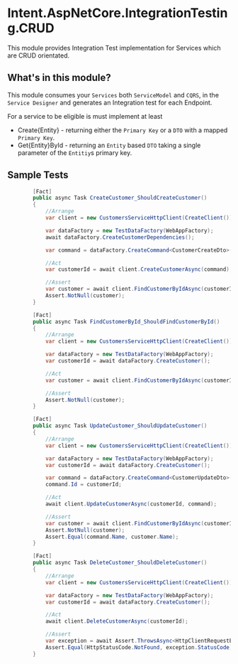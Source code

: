 ﻿# Intent.AspNetCore.IntegrationTesting.CRUD

This module provides Integration Test implementation for Services which are CRUD orientated.

## What's in this module?

This module consumes your `Services` both `ServiceModel` and `CQRS`, in the `Service Designer` and generates an Integration test for each Endpoint.

For a service to be eligible is must implement at least

- Create{Entity} - returning either the `Primary Key` or a `DTO` with a mapped `Primary Key`.
- Get{Entity}ById - returning an `Entity` based `DTO` taking a single parameter of the `Entitiy`s primary key.

## Sample Tests

```csharp
        [Fact]
        public async Task CreateCustomer_ShouldCreateCustomer()
        {
            //Arrange
            var client = new CustomersServiceHttpClient(CreateClient());

            var dataFactory = new TestDataFactory(WebAppFactory);
            await dataFactory.CreateCustomerDependencies();

            var command = dataFactory.CreateCommand<CustomerCreateDto>();

            //Act
            var customerId = await client.CreateCustomerAsync(command);

            //Assert
            var customer = await client.FindCustomerByIdAsync(customerId);
            Assert.NotNull(customer);
        }
```

```csharp
        [Fact]
        public async Task FindCustomerById_ShouldFindCustomerById()
        {
            //Arrange
            var client = new CustomersServiceHttpClient(CreateClient());

            var dataFactory = new TestDataFactory(WebAppFactory);
            var customerId = await dataFactory.CreateCustomer();

            //Act
            var customer = await client.FindCustomerByIdAsync(customerId);

            //Assert
            Assert.NotNull(customer);
        }
```

```csharp
        [Fact]
        public async Task UpdateCustomer_ShouldUpdateCustomer()
        {
            //Arrange
            var client = new CustomersServiceHttpClient(CreateClient());

            var dataFactory = new TestDataFactory(WebAppFactory);
            var customerId = await dataFactory.CreateCustomer();

            var command = dataFactory.CreateCommand<CustomerUpdateDto>();
            command.Id = customerId;

            //Act
            await client.UpdateCustomerAsync(customerId, command);

            //Assert
            var customer = await client.FindCustomerByIdAsync(customerId);
            Assert.NotNull(customer);
            Assert.Equal(command.Name, customer.Name);
        }
```

```csharp
        [Fact]
        public async Task DeleteCustomer_ShouldDeleteCustomer()
        {
            //Arrange
            var client = new CustomersServiceHttpClient(CreateClient());

            var dataFactory = new TestDataFactory(WebAppFactory);
            var customerId = await dataFactory.CreateCustomer();

            //Act
            await client.DeleteCustomerAsync(customerId);

            //Assert
            var exception = await Assert.ThrowsAsync<HttpClientRequestException>(() => client.FindCustomerByIdAsync(customerId));
            Assert.Equal(HttpStatusCode.NotFound, exception.StatusCode);
        }
```
